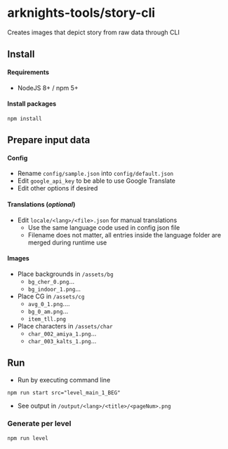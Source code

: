 # arknights-tools/story-cli

Creates images that depict story from raw data through CLI

## Install
#### Requirements
* NodeJS 8+ / npm 5+

#### Install packages
```
npm install
```

## Prepare input data
#### Config
* Rename `config/sample.json` into `config/default.json`
* Edit `google_api_key` to be able to use Google Translate
* Edit other options if desired

#### Translations (_optional_)
* Edit `locale/<lang>/<file>.json` for manual translations
  * Use the same language code used in config json file
  * Filename does not matter, all entries inside the language folder are merged during runtime use

#### Images
* Place backgrounds in `/assets/bg`
  * `bg_cher_0.png`...
  * `bg_indoor_1.png`...
* Place CG in `/assets/cg`
  * `avg_0_1.png`....
  * `bg_0_am.png`...
  * `item_tll.png`
* Place characters in `/assets/char`
  * `char_002_amiya_1.png`...
  * `char_003_kalts_1.png`...


## Run
* Run by executing command line
```
npm run start src="level_main_1_BEG"
```
* See output in `/output/<lang>/<title>/<pageNum>.png`

### Generate per level
```
npm run level 
```